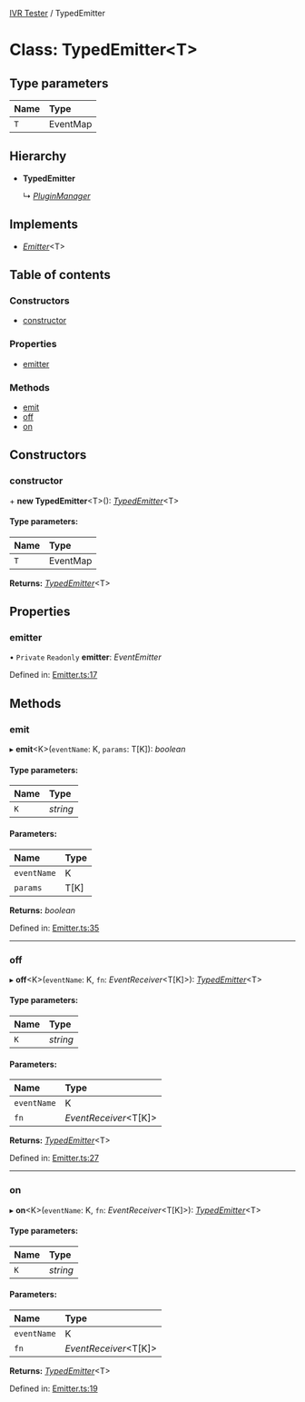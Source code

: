 [IVR Tester](../README.md) / TypedEmitter

# Class: TypedEmitter<T\>

## Type parameters

Name | Type |
:------ | :------ |
`T` | EventMap |

## Hierarchy

* **TypedEmitter**

  ↳ [*PluginManager*](pluginmanager.md)

## Implements

* [*Emitter*](../interfaces/emitter.md)<T\>

## Table of contents

### Constructors

- [constructor](typedemitter.md#constructor)

### Properties

- [emitter](typedemitter.md#emitter)

### Methods

- [emit](typedemitter.md#emit)
- [off](typedemitter.md#off)
- [on](typedemitter.md#on)

## Constructors

### constructor

\+ **new TypedEmitter**<T\>(): [*TypedEmitter*](typedemitter.md)<T\>

#### Type parameters:

Name | Type |
:------ | :------ |
`T` | EventMap |

**Returns:** [*TypedEmitter*](typedemitter.md)<T\>

## Properties

### emitter

• `Private` `Readonly` **emitter**: *EventEmitter*

Defined in: [Emitter.ts:17](https://github.com/SketchingDev/ivr-tester/blob/7160b05/packages/ivr-tester/src/Emitter.ts#L17)

## Methods

### emit

▸ **emit**<K\>(`eventName`: K, `params`: T[K]): *boolean*

#### Type parameters:

Name | Type |
:------ | :------ |
`K` | *string* |

#### Parameters:

Name | Type |
:------ | :------ |
`eventName` | K |
`params` | T[K] |

**Returns:** *boolean*

Defined in: [Emitter.ts:35](https://github.com/SketchingDev/ivr-tester/blob/7160b05/packages/ivr-tester/src/Emitter.ts#L35)

___

### off

▸ **off**<K\>(`eventName`: K, `fn`: *EventReceiver*<T[K]\>): [*TypedEmitter*](typedemitter.md)<T\>

#### Type parameters:

Name | Type |
:------ | :------ |
`K` | *string* |

#### Parameters:

Name | Type |
:------ | :------ |
`eventName` | K |
`fn` | *EventReceiver*<T[K]\> |

**Returns:** [*TypedEmitter*](typedemitter.md)<T\>

Defined in: [Emitter.ts:27](https://github.com/SketchingDev/ivr-tester/blob/7160b05/packages/ivr-tester/src/Emitter.ts#L27)

___

### on

▸ **on**<K\>(`eventName`: K, `fn`: *EventReceiver*<T[K]\>): [*TypedEmitter*](typedemitter.md)<T\>

#### Type parameters:

Name | Type |
:------ | :------ |
`K` | *string* |

#### Parameters:

Name | Type |
:------ | :------ |
`eventName` | K |
`fn` | *EventReceiver*<T[K]\> |

**Returns:** [*TypedEmitter*](typedemitter.md)<T\>

Defined in: [Emitter.ts:19](https://github.com/SketchingDev/ivr-tester/blob/7160b05/packages/ivr-tester/src/Emitter.ts#L19)
